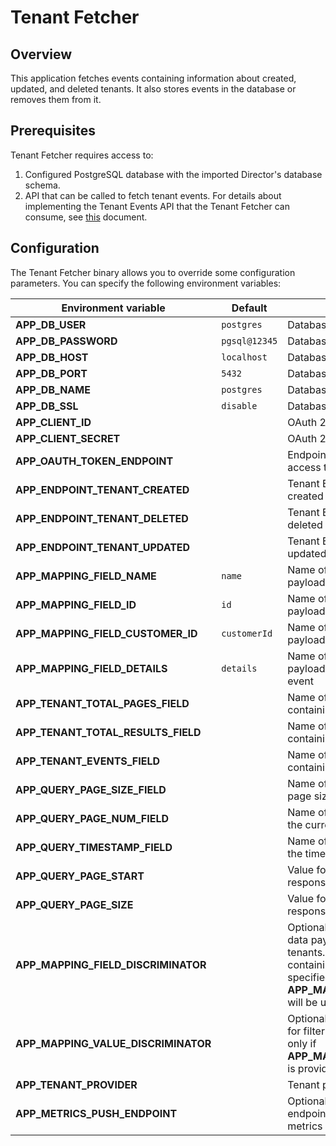 # Tenant Fetcher

## Overview

This application fetches events containing information about created, updated, and deleted tenants. It also stores events in the database or removes them from it.

## Prerequisites

Tenant Fetcher requires access to:
1. Configured PostgreSQL database with the imported Director's database schema.
2. API that can be called to fetch tenant events. For details about implementing the Tenant Events API that the Tenant Fetcher can consume, see [this](https://github.com/kyma-incubator/compass/blob/master/components/director/internal/tenantfetcher/README.md) document. 

## Configuration

The Tenant Fetcher binary allows you to override some configuration parameters. You can specify the following environment variables:

| Environment variable                | Default       | Description                                                                                                                                                                                                     |
|-------------------------------------|---------------|-----------------------------------------------------------------------------------------------------------------------------------------------------------------------------------------------------------------|
| **APP_DB_USER**                     | `postgres`    | Database username                                                                                                                                                                                               |
| **APP_DB_PASSWORD**                 | `pgsql@12345` | Database password                                                                                                                                                                                               |
| **APP_DB_HOST**                     | `localhost`   | Database host                                                                                                                                                                                                   |
| **APP_DB_PORT**                     | `5432`        | Database port                                                                                                                                                                                                   |
| **APP_DB_NAME**                     | `postgres`    | Database name                                                                                                                                                                                                   |
| **APP_DB_SSL**                      | `disable`     | Database SSL mode (`disable` or `enable`)                                                                                                                                                                       |
| **APP_CLIENT_ID**                   |               | OAuth 2.0 client ID                                                                                                                                                                                             |
| **APP_CLIENT_SECRET**               |               | OAuth 2.0 client secret                                                                                                                                                                                         |
| **APP_OAUTH_TOKEN_ENDPOINT**        |               | Endpoint for fetching the OAuth 2.0 access token                                                                                                                                                                |
| **APP_ENDPOINT_TENANT_CREATED**     |               | Tenant Events API endpoint for fetching created tenants                                                                                                                                                         |
| **APP_ENDPOINT_TENANT_DELETED**     |               | Tenant Events API endpoint for fetching deleted tenants                                                                                                                                                         |
| **APP_ENDPOINT_TENANT_UPDATED**     |               | Tenant Events API endpoint for fetching updated tenants                                                                                                                                                         |
| **APP_MAPPING_FIELD_NAME**          | `name`        | Name of the field in the event data payload containing the tenant name                                                                                                                                          |
| **APP_MAPPING_FIELD_ID**            | `id`          | Name of the field in the event data payload containing the tenant ID                                                                                                                                            |
| **APP_MAPPING_FIELD_CUSTOMER_ID**   | `customerId`  | Name of the field in the event data payload containing the customer ID                                                                                                                                            |
| **APP_MAPPING_FIELD_DETAILS**       | `details`     | Name of the field in the event data payload containing the details of the event                                                                                                                                 |
| **APP_TENANT_TOTAL_PAGES_FIELD**    |               | Name of the field in the service response containing the total pages count                                                                                                                                        |
| **APP_TENANT_TOTAL_RESULTS_FIELD**  |               | Name of the field in the service response containing the total count of events                                                                                                                                    |
| **APP_TENANT_EVENTS_FIELD**         |               | Name of the field in the service response containing the array of events                                                                                                                                       |
| **APP_QUERY_PAGE_SIZE_FIELD**       |               | Name of the query parameter specifying page size of the response                                                                                                                                                   |
| **APP_QUERY_PAGE_NUM_FIELD**        |               | Name of the query parameter specifying the current page number                                                                                                                                                         |
| **APP_QUERY_TIMESTAMP_FIELD**       |               | Name of the query parameter specifying the timestamp                                                                                                                                                                   |
| **APP_QUERY_PAGE_START**            |               | Value for specifying the first page of the response                                                                                                                                                                        |
| **APP_QUERY_PAGE_SIZE**             |               | Value for specifying  the page size of the response                                                                                                                                                                         |
| **APP_MAPPING_FIELD_DISCRIMINATOR** |               | Optional name of the field in the event data payload used to filter created tenants. If provided, only events containing this field with a value specified in **APP_MAPPING_VALUE_DISCRIMINATOR** will be used. |
| **APP_MAPPING_VALUE_DISCRIMINATOR** |               | Optional value of the discriminator field for filtering created tenants. It is used only if **APP_MAPPING_FIELD_DISCRIMINATOR** is provided.                                                                    |
| **APP_TENANT_PROVIDER**             |               | Tenant provider name                                                                                                                                                                                            |
| **APP_METRICS_PUSH_ENDPOINT**       |               | Optional Prometheus Pushgateway endpoint for pushing Tenant Fetcher metrics                                                                                                                                     |
